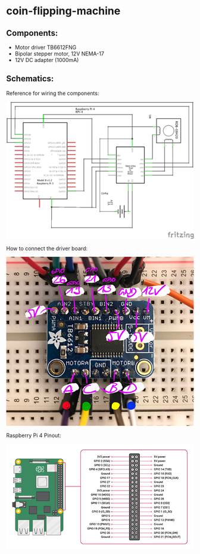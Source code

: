 # coin-flipping-machine

## Components:

- Motor driver TB6612FNG
- Bipolar stepper motor, 12V NEMA-17 
- 12V DC adapter (1000mA)

## Schematics:
Reference for wiring the components:

![Schematics](https://github.com/mackfranziska/coin-flipping-machine/blob/master/stepper-motor-schematic.png)

How to connect the driver board:

![Pinout](https://github.com/mackfranziska/coin-flipping-machine/blob/master/images/driver-pinout.png)

Raspberry Pi 4 Pinout:

![Pinout](https://github.com/mackfranziska/coin-flipping-machine/blob/master/images/gpio-diagram.png)
